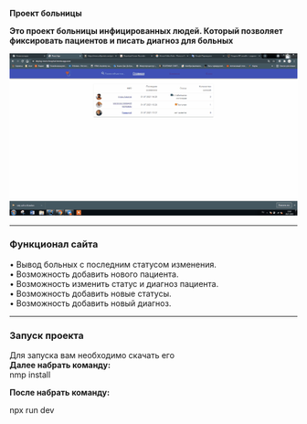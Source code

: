 **Проект больницы**

**Это проект больницы инфицированных людей. Который позволяет фиксировать пациентов и писать диагноз для больных**

![](https://github.com/adam-azhigov/BackendSolo/blob/main/%D0%93%D0%B8%D1%84%D0%BA%D0%B0%20%D1%81%D0%B0%D0%B9%D1%82%D0%B0.gif)    

---

### Функционал  сайта

  • Вывод больных с последним статусом изменения.  
  • Возможность  добавить нового пациента.  
  • Возможность изменить статус и диагноз пациента.  
  • Возможность добавить новые статусы.  
  • Возможность добавить новый диагноз.  

---

### Запуск проекта
Для запуска вам необходимо  скачать его   
**Далее набрать команду:**        
 nmp install       

**После набрать команду:**      

npx run dev 

